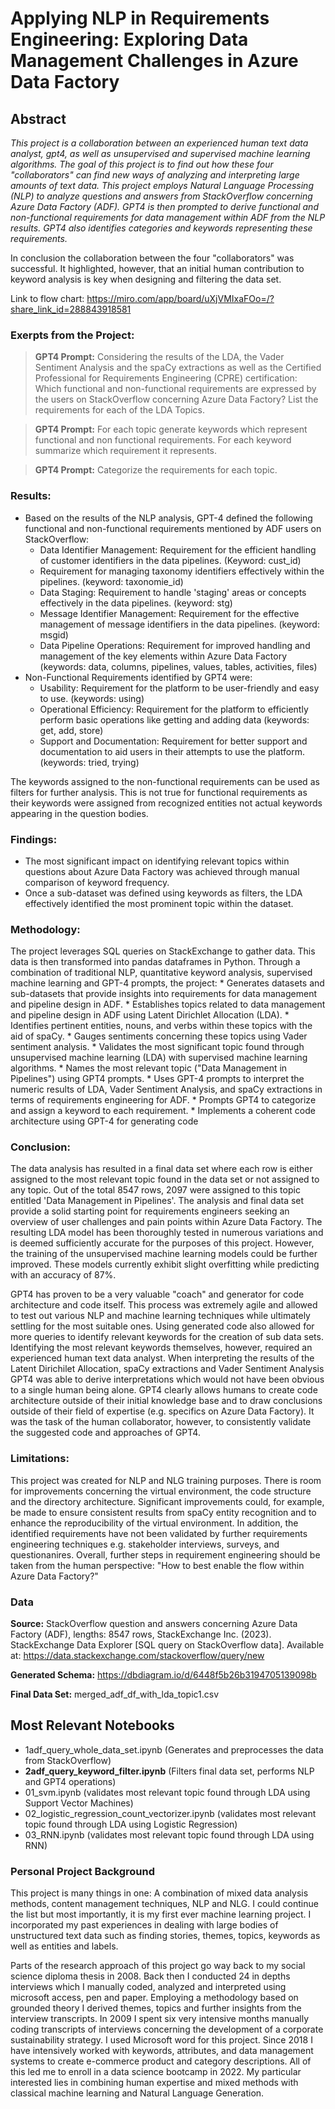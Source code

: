 # Applying NLP in Requirements Engineering: Exploring Data Management Challenges in Azure Data Factory

## Abstract
_This project is a collaboration between an experienced human text data analyst, gpt4, as well as unsupervised and supervised machine learning algorithms. The goal of this project is to find out how these four "collaborators" can find new ways of analyzing and interpreting large amounts of text data. This project employs Natural Language Processing (NLP) to analyze questions and answers from StackOverflow concerning Azure Data Factory (ADF). GPT4 is then prompted to derive functional and non-functional requirements for data management within ADF from the NLP results. GPT4 also identifies categories and keywords representing these requirements._ 

In conclusion the collaboration between the four "collaborators" was successful. It highlighted, however, that an initial human contribution to keyword analysis is key when designing and filtering the data set.

Link to flow chart: https://miro.com/app/board/uXjVMIxaFOo=/?share_link_id=288843918581


### Exerpts from the Project:
> **GPT4 Prompt:** Considering the results of the LDA, the Vader Sentiment Analysis and the spaCy extractions as well as the Certified Professional for Requirements Engineering (CPRE) certification: Which functional and non-functional requirements are expressed by the users on StackOverflow concerning Azure Data Factory? List the requirements for each of the LDA Topics.

> **GPT4 Prompt:** For each topic generate keywords which represent functional and non functional requirements. For each keyword summarize which requirement it represents.

> **GPT4 Prompt:** Categorize the requirements for each topic.


### Results:
* Based on the results of the NLP analysis, GPT-4 defined the following functional and non-functional requirements mentioned by ADF users on StackOverflow:
    * Data Identifier Management: Requirement for the efficient handling of customer identifiers in the data pipelines. (Keyword: cust_id)
    * Requirement for managing taxonomy identifiers effectively within the pipelines. (keyword: taxonomie_id)
    * Data Staging: Requirement to handle 'staging' areas or concepts effectively in the data pipelines. (keyword: stg)
    * Message Identifier Management: Requirement for the effective management of message identifiers in the data pipelines. (keyword: msgid)
    * Data Pipeline Operations: Requirement for improved handling and management of the key elements within Azure Data Factory (keywords: data, columns, pipelines, values, tables, activities, files)
* Non-Functional Requirements identified by GPT4 were: 
    * Usability: Requirement for the platform to be user-friendly and easy to use. (keywords: using)
    * Operational Efficiency: Requirement for the platform to efficiently perform basic operations like getting and adding data (keywords: get, add, store)
    * Support and Documentation: Requirement for better support and documentation to aid users in their attempts to use the platform. (keywords: tried, trying)

The keywords assigned to the non-functional requirements can be used as filters for further analysis. This is not true for functional requirements as their keywords were assigned from recognized entities not actual keywords appearing in the question bodies. 

### Findings:
* The most significant impact on identifying relevant topics within questions about Azure Data Factory was achieved through manual comparison of keyword frequency.
* Once a sub-dataset was defined using keywords as filters, the LDA effectively identified the most prominent topic within the dataset.

### Methodology: 
The project leverages SQL queries on StackExchange to gather data. This data is then transformed into pandas dataframes in Python. Through a combination of traditional NLP, quantitative keyword analysis, supervised machine learning and GPT-4 prompts, the project:
    * Generates datasets and sub-datasets that provide insights into requirements for data management and pipeline design in ADF.
    * Establishes topics related to data management and pipeline design in ADF using Latent Dirichlet Allocation (LDA).
    * Identifies pertinent entities, nouns, and verbs within these topics with the aid of spaCy.
    * Gauges sentiments concerning these topics using Vader sentiment analysis.
    * Validates the most significant topic found through unsupervised machine learning (LDA) with supervised machine learning algorithms.
    * Names the most relevant topic ("Data Management in Pipelines") using GPT4 prompts. 
    * Uses GPT-4 prompts to interpret the numeric results of LDA, Vader Sentiment Analysis, and spaCy extractions in terms of requirements engineering for ADF.
    * Prompts GPT4 to categorize and assign a keyword to each requirement.
    * Implements a coherent code architecture using GPT-4 for generating code 

### Conclusion: 
The data analysis has resulted in a final data set where each row is either assigned to the most relevant topic found in the data set or not assigned to any topic. Out of the total 8547 rows, 2097 were assigned to this topic entitled 'Data Management in Pipelines'. The analysis and final data set provide a solid starting point for requirements engineers seeking an overview of user challenges and pain points within Azure Data Factory. The resulting LDA model has been thoroughly tested in numerous variations and is deemed sufficiently accurate for the purposes of this project. However, the training of the unsupervised machine learning models could be further improved. These models currently exhibit slight overfitting while predicting with an accuracy of 87%. 

GPT4 has proven to be a very valuable "coach" and generator for code architecture and code itself. This process was extremely agile and allowed to test out various NLP and machine learning techniques while ultimately settling for the most suitable ones. Using generated code also allowed for more queries to identify relevant keywords for the creation of sub data sets. Identifying the most relevant keywords themselves, however, required an experienced human text data analyst. When interpreting the results of the Latent Dirichilet Allocation, spaCy extractions and Vader Sentiment Analysis GPT4 was able to derive interpretations which would not have been obvious to a single human being alone. GPT4 clearly allows humans to create code architecture outside of their initial knowledge base and to draw conclusions outside of their field of expertise (e.g. specifics on Azure Data Factory). It was the task of the human collaborator, however, to consistently validate the suggested code and approaches of GPT4.

### Limitations:
This project was created for NLP and NLG training purposes. There is room for improvements concerning the virtual environment, the code structure and the directory architecture. Significant improvements could, for example, be made to ensure consistent results from spaCy entity recognition and to enhance the reproducibility of the virtual environment. In addition, the identified requirements have not been validated by further requirements engineering techniques e.g. stakeholder interviews, surveys, and questionanires. Overall, further steps in requirement engineering should be taken from the human perspective: "How to best enable the flow within Azure Data Factory?"   

### Data
**Source:** 
StackOverflow question and answers concerning Azure Data Factory (ADF), lengths: 8547 rows, StackExchange Inc. (2023). StackExchange Data Explorer [SQL query on StackOverflow data]. Available at: https://data.stackexchange.com/stackoverflow/query/new

**Generated Schema:** https://dbdiagram.io/d/6448f5b26b3194705139098b

**Final Data Set:** merged_adf_df_with_lda_topic1.csv

## Most Relevant Notebooks
* 1adf_query_whole_data_set.ipynb (Generates and preprocesses the data from StackOverflow)
* **2adf_query_keyword_filter.ipynb** (Filters final data set, performs NLP and GPT4 operations)
* 01_svm.ipynb (validates most relevant topic found through LDA using Support Vector Machines)
* 02_logistic_regression_count_vectorizer.ipynb (validates most relevant topic found through LDA using Logistic Regression)
* 03_RNN.ipynb (validates most relevant topic found through LDA using RNN)

### Personal Project Background
This project is many things in one: A combination of mixed data analysis methods, content management techniques, NLP and NLG. I could continue the list but most importantly, it is my first ever machine learning project. I incorporated my past experiences in dealing with large bodies of unstructured text data such as finding stories, themes, topics, keywords as well as entities and labels. 

Parts of the research approach of this project go way back to my social science diploma thesis in 2008. Back then I conducted 24 in depths interviews which I manually coded, analyzed and interpreted using microsoft access, pen and paper. Employing a methodology based on grounded theory I derived themes, topics and further insights from the interview transcripts. In 2009 I spent six very intensive months manually coding transcripts of interviews concerning the development of a corporate sustainability strategy. I used Microsoft word for this project. Since 2018 I have intensively worked with keywords, attributes, and data management systems to create e-commerce product and category descriptions. All of this led me to enroll in a data science bootcamp in 2022. My particular interested lies in combining human expertise and mixed methods with classical machine learning and Natural Language Generation.
